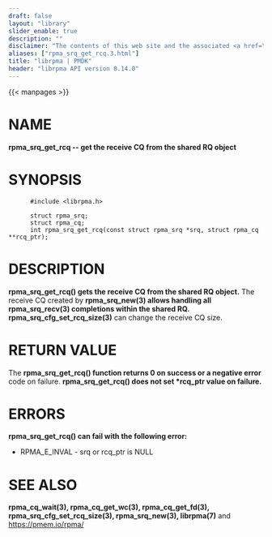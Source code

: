 ```yaml
---
draft: false
layout: "library"
slider_enable: true
description: ""
disclaimer: "The contents of this web site and the associated <a href=\"https://github.com/pmem\">GitHub repositories</a> are BSD-licensed open source."
aliases: ["rpma_srq_get_rcq.3.html"]
title: "librpma | PMDK"
header: "librpma API version 0.14.0"
---
```

{{< manpages >}}

[comment]: <> (SPDX-License-Identifier: BSD-3-Clause)
[comment]: <> (Copyright 2020-2022, Intel Corporation)

NAME
====

**rpma\_srq\_get\_rcq \-- get the receive CQ from the shared RQ object**

SYNOPSIS
========

          #include <librpma.h>

          struct rpma_srq;
          struct rpma_cq;
          int rpma_srq_get_rcq(const struct rpma_srq *srq, struct rpma_cq **rcq_ptr);

DESCRIPTION
===========

**rpma\_srq\_get\_rcq() gets the receive CQ from the shared RQ object.**
The receive CQ created by **rpma\_srq\_new(3) allows handling all**
**rpma\_srq\_recv(3) completions within the shared RQ.
rpma\_srq\_cfg\_set\_rcq\_size(3)** can change the receive CQ size.

RETURN VALUE
============

The **rpma\_srq\_get\_rcq() function returns 0 on success or a negative
error** code on failure. **rpma\_srq\_get\_rcq() does not set \*rcq\_ptr
value on failure.**

ERRORS
======

**rpma\_srq\_get\_rcq() can fail with the following error:**

-   RPMA\_E\_INVAL - srq or rcq\_ptr is NULL

SEE ALSO
========

**rpma\_cq\_wait(3), rpma\_cq\_get\_wc(3), rpma\_cq\_get\_fd(3),**
**rpma\_srq\_cfg\_set\_rcq\_size(3), rpma\_srq\_new(3), librpma(7)** and
https://pmem.io/rpma/

